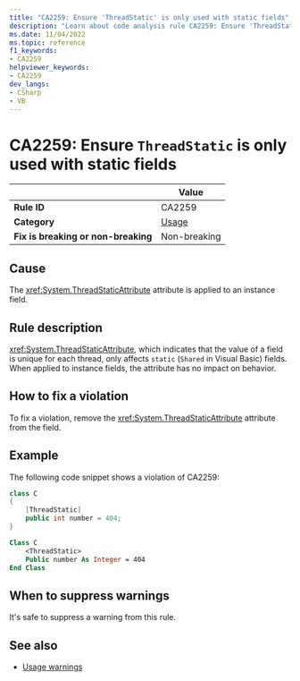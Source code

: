 ```yaml
---
title: "CA2259: Ensure 'ThreadStatic' is only used with static fields"
description: "Learn about code analysis rule CA2259: Ensure 'ThreadStatic' is only used with static fields"
ms.date: 11/04/2022
ms.topic: reference
f1_keywords:
- CA2259
helpviewer_keywords:
- CA2259
dev_langs:
- CSharp
- VB
---
```

# CA2259: Ensure `ThreadStatic` is only used with static fields

|                                     | Value                                |
| ----------------------------------- | ------------------------------------ |
| **Rule ID**                         | CA2259                               |
| **Category**                        | [Usage](usage-warnings.md)           |
| **Fix is breaking or non-breaking** | Non-breaking                         |

## Cause

The <xref:System.ThreadStaticAttribute> attribute is applied to an instance field.

## Rule description

<xref:System.ThreadStaticAttribute>, which indicates that the value of a field is unique for each thread, only affects `static` (`Shared` in Visual Basic) fields. When applied to instance fields, the attribute has no impact on behavior.

## How to fix a violation

To fix a violation, remove the <xref:System.ThreadStaticAttribute> attribute from the field.

## Example

The following code snippet shows a violation of CA2259:

```csharp
class C
{
    [ThreadStatic]
    public int number = 404;
}
```

```vb
Class C
    <ThreadStatic>
    Public number As Integer = 404
End Class
```

## When to suppress warnings

It's safe to suppress a warning from this rule.

## See also

- [Usage warnings](usage-warnings.md)
